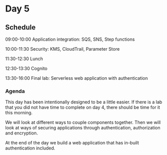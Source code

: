 # Day 5

## Schedule

09:00-10:00 Application integration: SQS, SNS, Step functions&#x20;

10:00-11:30 Security: KMS, CloudTrail, Parameter Store

11:30-12:30 Lunch&#x20;

12:30-13:30 Cognito

13:30-16:00 Final lab: Serverless web application with authentication&#x20;

### Agenda

This day has been intentionally designed to be a little easier. If there is a lab that you did not have time to complete on day 4, there should be time for it this morning.&#x20;

We will look at different ways to couple components together. Then we will look at ways of securing applications through authentication, authorization and encryption.&#x20;

At the end of the day we build a web application that has in-built authentication included.&#x20;
